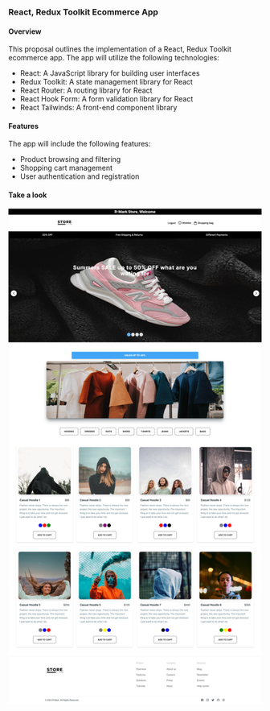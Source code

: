 ### React, Redux Toolkit Ecommerce App

#### Overview

This proposal outlines the implementation of a React, 
Redux Toolkit ecommerce app. The app will utilize the following technologies:

* React: A JavaScript library for building user interfaces
* Redux Toolkit: A state management library for React
* React Router: A routing library for React
* React Hook Form: A form validation library for React
* React Tailwinds: A front-end component library

#### Features

The app will include the following features:

* Product browsing and filtering
* Shopping cart management
* User authentication and registration

#### Take a look
![Website Overview](./src/assets/overview.jpg)
